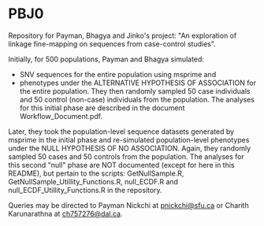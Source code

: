 # PBJ0
Repository for Payman, Bhagya and Jinko's project: 
"An exploration of linkage fine-mapping on sequences from case-control studies".

Initially, for 500 populations, Payman and Bhagya simulated:
- SNV sequences for the entire population using msprime and
- phenotypes under the ALTERNATIVE HYPOTHESIS OF ASSOCIATION for the entire population.
They then randomly sampled 50 case individuals and 50 control (non-case) individuals
from the population.
The analyses for this initial phase are described in the document Workflow_Document.pdf.  

Later, they took the population-level sequence datasets generated by msprime in 
the initial phase and re-simulated population-level phenotypes under the
NULL HYPOTHESIS OF NO ASSOCIATION.
Again, they randomly sampled 50 cases and 50 controls from the population.
The analyses for this second "null" phase are NOT documented (except for here in this README),
but pertain to the scripts: GetNullSample.R, GetNullSample_Utillity_Functions.R,
null_ECDF.R and null_ECDF_Utillity_Functions.R in the repository.

Queries may be directed to Payman Nickchi at pnickchi@sfu.ca or Charith Karunarathna at ch757276@dal.ca.
